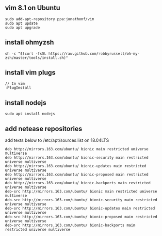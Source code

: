 ## vim 8.1 on Ubuntu

```
sudo add-apt-repository ppa:jonathonf/vim
sudo apt update
sudo apt upgrade
```

## install ohmyzsh

```
sh -c "$(curl -fsSL https://raw.github.com/robbyrussell/oh-my-zsh/master/tools/install.sh)"
```

## install vim plugs

```
// In vim
:PlugInstall
```

## install nodejs

```
sudo apt install nodejs
```

## add netease repositories

add texts below to /etc/apt/sources.list on 18.04LTS

```
deb http://mirrors.163.com/ubuntu/ bionic main restricted universe multiverse
deb http://mirrors.163.com/ubuntu/ bionic-security main restricted universe multiverse
deb http://mirrors.163.com/ubuntu/ bionic-updates main restricted universe multiverse
deb http://mirrors.163.com/ubuntu/ bionic-proposed main restricted universe multiverse
deb http://mirrors.163.com/ubuntu/ bionic-backports main restricted universe multiverse
deb-src http://mirrors.163.com/ubuntu/ bionic main restricted universe multiverse
deb-src http://mirrors.163.com/ubuntu/ bionic-security main restricted universe multiverse
deb-src http://mirrors.163.com/ubuntu/ bionic-updates main restricted universe multiverse
deb-src http://mirrors.163.com/ubuntu/ bionic-proposed main restricted universe multiverse
deb-src http://mirrors.163.com/ubuntu/ bionic-backports main restricted universe multiverse
```

